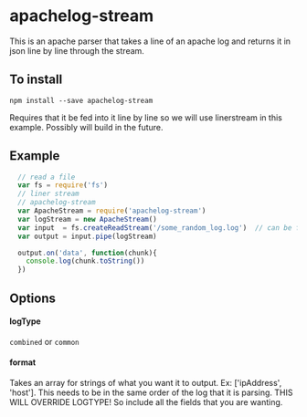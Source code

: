 apachelog-stream
================

This is an apache parser that takes a line of an apache log and returns it in json line by line through the stream.

## To install

`npm install --save apachelog-stream`

Requires that it be fed into it line by line so we will use linerstream in this example. Possibly will build in the future.

## Example

```javascript
  // read a file
  var fs = require('fs')
  // liner stream
  // apachelog-stream
  var ApacheStream = require('apachelog-stream')
  var logStream = new ApacheStream()
  var input  = fs.createReadStream('/some_random_log.log')  // can be from a stream such as knox or request
  var output = input.pipe(logStream)

  output.on('data', function(chunk){
    console.log(chunk.toString())
  })
```

## Options

#### logType

  `combined` or `common`

#### format

  Takes an array for strings of what you want it to output. Ex: ['ipAddress', 'host']. This needs to be in the same order   of the log that it is parsing. THIS WILL OVERRIDE LOGTYPE! So include all the fields that you are wanting.

